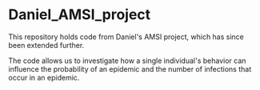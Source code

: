 # Daniel_AMSI_project

This repository holds code from Daniel's AMSI project, which has since been extended further.

The code allows us to investigate how a single individual's behavior can influence the probability of an epidemic and the number of infections that occur in an epidemic.
